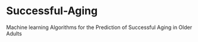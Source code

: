 # Successful-Aging
Machine learning Algorithms for the Prediction of Successful Aging in Older Adults

